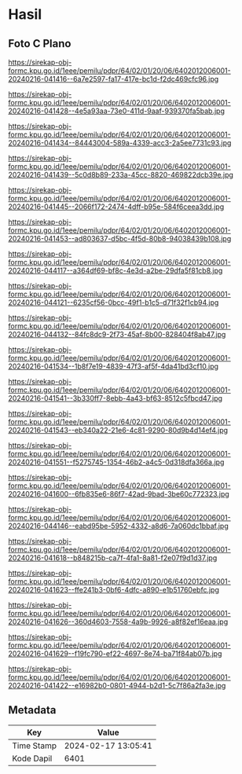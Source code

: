 # Hasil

## Foto C Plano

https://sirekap-obj-formc.kpu.go.id/1eee/pemilu/pdpr/64/02/01/20/06/6402012006001-20240216-041416--6a7e2597-fa17-417e-bc1d-f2dc469cfc96.jpg

https://sirekap-obj-formc.kpu.go.id/1eee/pemilu/pdpr/64/02/01/20/06/6402012006001-20240216-041428--4e5a93aa-73e0-411d-9aaf-939370fa5bab.jpg

https://sirekap-obj-formc.kpu.go.id/1eee/pemilu/pdpr/64/02/01/20/06/6402012006001-20240216-041434--84443004-589a-4339-acc3-2a5ee7731c93.jpg

https://sirekap-obj-formc.kpu.go.id/1eee/pemilu/pdpr/64/02/01/20/06/6402012006001-20240216-041439--5c0d8b89-233a-45cc-8820-469822dcb39e.jpg

https://sirekap-obj-formc.kpu.go.id/1eee/pemilu/pdpr/64/02/01/20/06/6402012006001-20240216-041445--2066f172-2474-4dff-b95e-584f6ceea3dd.jpg

https://sirekap-obj-formc.kpu.go.id/1eee/pemilu/pdpr/64/02/01/20/06/6402012006001-20240216-041453--ad803637-d5bc-4f5d-80b8-94038439b108.jpg

https://sirekap-obj-formc.kpu.go.id/1eee/pemilu/pdpr/64/02/01/20/06/6402012006001-20240216-044117--a364df69-bf8c-4e3d-a2be-29dfa5f81cb8.jpg

https://sirekap-obj-formc.kpu.go.id/1eee/pemilu/pdpr/64/02/01/20/06/6402012006001-20240216-044121--6235cf56-0bcc-49f1-b1c5-d71f32f1cb94.jpg

https://sirekap-obj-formc.kpu.go.id/1eee/pemilu/pdpr/64/02/01/20/06/6402012006001-20240216-044132--84fc8dc9-2f73-45af-8b00-828404f8ab47.jpg

https://sirekap-obj-formc.kpu.go.id/1eee/pemilu/pdpr/64/02/01/20/06/6402012006001-20240216-041534--1b8f7e19-4839-47f3-af5f-4da41bd3cf10.jpg

https://sirekap-obj-formc.kpu.go.id/1eee/pemilu/pdpr/64/02/01/20/06/6402012006001-20240216-041541--3b330ff7-8ebb-4a43-bf63-8512c5fbcd47.jpg

https://sirekap-obj-formc.kpu.go.id/1eee/pemilu/pdpr/64/02/01/20/06/6402012006001-20240216-041543--eb340a22-21e6-4c81-9290-80d9b4d14ef4.jpg

https://sirekap-obj-formc.kpu.go.id/1eee/pemilu/pdpr/64/02/01/20/06/6402012006001-20240216-041551--f5275745-1354-46b2-a4c5-0d318dfa366a.jpg

https://sirekap-obj-formc.kpu.go.id/1eee/pemilu/pdpr/64/02/01/20/06/6402012006001-20240216-041600--6fb835e6-86f7-42ad-9bad-3be60c772323.jpg

https://sirekap-obj-formc.kpu.go.id/1eee/pemilu/pdpr/64/02/01/20/06/6402012006001-20240216-044146--eabd95be-5952-4332-a8d6-7a060dc1bbaf.jpg

https://sirekap-obj-formc.kpu.go.id/1eee/pemilu/pdpr/64/02/01/20/06/6402012006001-20240216-041618--b848215b-ca7f-4fa1-8a81-f2e07f9d1d37.jpg

https://sirekap-obj-formc.kpu.go.id/1eee/pemilu/pdpr/64/02/01/20/06/6402012006001-20240216-041623--ffe241b3-0bf6-4dfc-a890-e1b51760ebfc.jpg

https://sirekap-obj-formc.kpu.go.id/1eee/pemilu/pdpr/64/02/01/20/06/6402012006001-20240216-041626--360d4603-7558-4a9b-9926-a8f82ef16eaa.jpg

https://sirekap-obj-formc.kpu.go.id/1eee/pemilu/pdpr/64/02/01/20/06/6402012006001-20240216-041629--f19fc790-ef22-4697-8e74-ba71f84ab07b.jpg

https://sirekap-obj-formc.kpu.go.id/1eee/pemilu/pdpr/64/02/01/20/06/6402012006001-20240216-041422--e16982b0-0801-4944-b2d1-5c7f86a2fa3e.jpg


## Metadata

| Key        | Value               |
| ---------- | ------------------- |
| Time Stamp | 2024-02-17 13:05:41 |
| Kode Dapil | 6401                |



